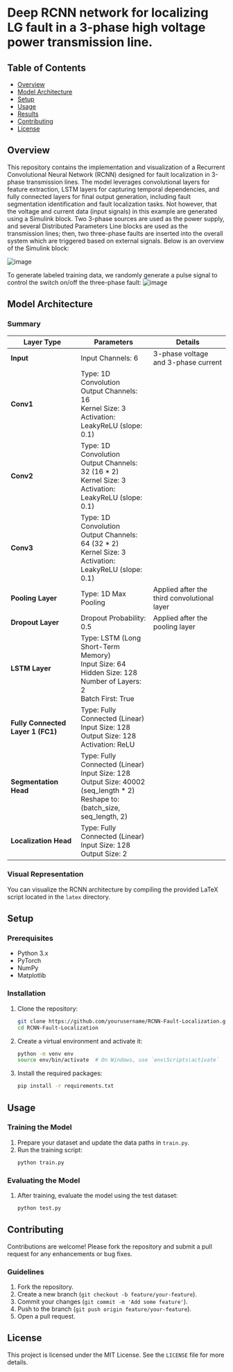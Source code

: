 # Deep RCNN network for localizing LG fault in a 3-phase high voltage power transmission line.
## Table of Contents

- [Overview](#overview)
- [Model Architecture](#model-architecture)
- [Setup](#setup)
- [Usage](#usage)
- [Results](#results)
- [Contributing](#contributing)
- [License](#license)


## Overview

This repository contains the implementation and visualization of a Recurrent Convolutional Neural Network (RCNN) designed for fault localization in 3-phase transmission lines. The model leverages convolutional layers for feature extraction, LSTM layers for capturing temporal dependencies, and fully connected layers for final output generation, including fault segmentation identification and fault localization tasks. Not however, that the voltage and current data (input signals) in this example are generated using a Simulink block. Two 3-phase sources are used as the power supply, and several Distributed Parameters Line blocks are used as the transmission lines; then, two three-phase faults are inserted into the overall system which are triggered based on external signals. Below is an overview of the Simulink block:


![image](https://github.com/user-attachments/assets/e6c2dba8-6763-4e87-849e-99000349684c)

To generate labeled training data, we randomly generate a pulse signal to control the switch on/off the three-phase fault:
![image](https://github.com/user-attachments/assets/04237ea8-a9e3-45f4-a1d1-d1cb2671c22a)


## Model Architecture

### Summary

| Layer Type            | Parameters                                                                                         | Details                                                                                         |
|-----------------------|----------------------------------------------------------------------------------------------------|-------------------------------------------------------------------------------------------------|
| **Input**             | Input Channels: 6                                                                                  | 3-phase voltage and 3-phase current                                                             |
| **Conv1**             | Type: 1D Convolution<br>Output Channels: 16<br>Kernel Size: 3<br>Activation: LeakyReLU (slope: 0.1) |                                                                                                 |
| **Conv2**             | Type: 1D Convolution<br>Output Channels: 32 (16 * 2)<br>Kernel Size: 3<br>Activation: LeakyReLU (slope: 0.1) |                                                                                                 |
| **Conv3**             | Type: 1D Convolution<br>Output Channels: 64 (32 * 2)<br>Kernel Size: 3<br>Activation: LeakyReLU (slope: 0.1) |                                                                                                 |
| **Pooling Layer**     | Type: 1D Max Pooling                                                                              | Applied after the third convolutional layer                                                     |
| **Dropout Layer**     | Dropout Probability: 0.5                                                                          | Applied after the pooling layer                                                                 |
| **LSTM Layer**        | Type: LSTM (Long Short-Term Memory)<br>Input Size: 64<br>Hidden Size: 128<br>Number of Layers: 2<br>Batch First: True |                                                                                                 |
| **Fully Connected Layer 1 (FC1)** | Type: Fully Connected (Linear)<br>Input Size: 128<br>Output Size: 128<br>Activation: ReLU      |                                                                                                 |
| **Segmentation Head** | Type: Fully Connected (Linear)<br>Input Size: 128<br>Output Size: 40002 (seq_length * 2)<br>Reshape to: (batch_size, seq_length, 2) |                                                                                                 |
| **Localization Head** | Type: Fully Connected (Linear)<br>Input Size: 128<br>Output Size: 2                                 |                                                                                                 |

### Visual Representation

You can visualize the RCNN architecture by compiling the provided LaTeX script located in the `latex` directory.

## Setup

### Prerequisites

- Python 3.x
- PyTorch
- NumPy
- Matplotlib

### Installation

1. Clone the repository:
    ```bash
    git clone https://github.com/yourusername/RCNN-Fault-Localization.git
    cd RCNN-Fault-Localization
    ```

2. Create a virtual environment and activate it:
    ```bash
    python -m venv env
    source env/bin/activate  # On Windows, use `env\Scripts\activate`
    ```

3. Install the required packages:
    ```bash
    pip install -r requirements.txt
    ```

## Usage

### Training the Model

1. Prepare your dataset and update the data paths in `train.py`.
2. Run the training script:
    ```bash
    python train.py
    ```

### Evaluating the Model

1. After training, evaluate the model using the test dataset:
    ```bash
    python test.py
    ```


## Contributing

Contributions are welcome! Please fork the repository and submit a pull request for any enhancements or bug fixes.

### Guidelines

1. Fork the repository.
2. Create a new branch (`git checkout -b feature/your-feature`).
3. Commit your changes (`git commit -m 'Add some feature'`).
4. Push to the branch (`git push origin feature/your-feature`).
5. Open a pull request.

## License

This project is licensed under the MIT License. See the `LICENSE` file for more details.


